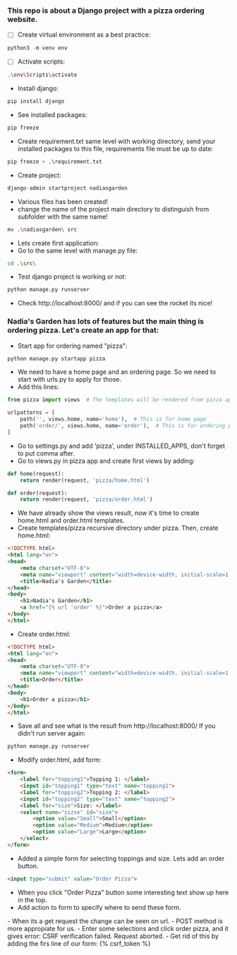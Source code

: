 ### This repo is about a Django project with a pizza ordering website.
- [ ] Create virtual environment as a best practice:
```py
python3 -m venv env
```
- [ ] Activate scripts:
```bash
.\env\Scripts\activate
```
- Install django:
```bash
pip install django
```
- See installed packages:
```sh
pip freeze
```
- Create requirement.txt same level with working directory, send your installed packages to this file, requirements file must be up to date:
```py
pip freeze > .\requirement.txt
```
- Create project:
```py
django-admin startproject nadiasgarden
```
- Various files has been created!
- change the name of the project main directory to distinguish from subfolder with the same name!
```bash
mv .\nadiasgarden\ src
```
- Lets create first application:
- Go to the same level with manage.py file:
```bash
cd .\src\
```
- Test django project is working or not:
```py
python manage.py runserver
```
- Check http://localhost:8000/ and if you can see the rocket its nice!
### Nadia's Garden has lots of features but the main thing is ordering pizza. Let's create an app for that:
- Start app for ordering named "pizza":
```py
python manage.py startapp pizza
```
- We need to have a home page and an ordering page. So we need to start with urls.py to apply for those.
- Add this lines:
```py
from pizza import views  # The templates will be rendered from pizza app views.py

urlpatterns = [
    path('', views.home, name='home'),  # This is for home page
    path('order/', views.home, name='order'),  # This is for ordering page
]
```
- Go to settings.py and add 'pizza', under INSTALLED_APPS, don't forget to put comma after.
- Go to views.py in pizza app and create first views by adding:
```py
def home(request):
    return render(request, 'pizza/home.html')

def order(request):
    return render(request, 'pizza/order.html')
```
- We have already show the views result, now it's time to create home.html and order.html templates.
- Create templates/pizza recursive directory under pizza. Then, create home.html:
```html
<!DOCTYPE html>
<html lang="en">
<head>
    <meta charset="UTF-8">
    <meta name="viewport" content="width=device-width, initial-scale=1.0">
    <title>Nadia's Garden</title>
</head>
<body>
    <h1>Nadia's Garden</h1>
    <a href="{% url 'order' %}">Order a pizza</a>
</body>
</html>
```
- Create order.html:
```html
<!DOCTYPE html>
<html lang="en">
<head>
    <meta charset="UTF-8">
    <meta name="viewport" content="width=device-width, initial-scale=1.0">
    <title>Order</title>
</head>
<body>
    <h1>Order a pizza</h1>
</body>
</html>
```
- Save all and see what is the result from http://localhost:8000/  If you didn't run server again:
```py
python manage.py runserver
```
- Modify order.html, add form:
```html
<form>
    <label for="topping1">Topping 1: </label>
    <input id="topping1" type="text" name="topping1">
    <label for="topping2">Topping 2: </label>
    <input id="topping2" type="text" name="topping2">
    <label for="size">Size: </label>
    <select name="sizse" id="size">
        <option value="Small">Small</option>
        <option value="Medium">Medium</option>
        <option value="Large">Large</option>
    </select>
</form>
```
- Added a simple form for selecting toppings and size. Lets add an order button.
```html
<input type="submit" value="Order Pizza">
```
- When you click "Order Pizza" button some interesting text show up here in the top.
- Add action to form to specify where to send these form.
<form action="{% url 'order' %}" method="GET">
- When its a get request the change can be seen on url.
- POST method is more appropiate for us.
<form action="{% url 'order' %}" method="POST">
- Enter some selections and click order pizza, and it gives error: CSRF verification failed. Request aborted.
- Get rid of this by adding the firs line of our form:
{% csrf_token %}